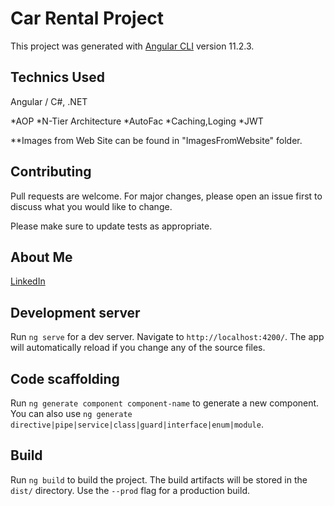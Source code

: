 # Car Rental Project

This project was generated with [Angular CLI](https://github.com/angular/angular-cli) version 11.2.3.


## Technics Used


Angular / C#, .NET

*AOP
*N-Tier Architecture
*AutoFac
*Caching,Loging
*JWT

**Images from Web Site can be found in "ImagesFromWebsite" folder.


## Contributing
Pull requests are welcome. For major changes, please open an issue first to discuss what you would like to change.

Please make sure to update tests as appropriate.

## About Me


[LinkedIn](https://www.linkedin.com/in/hazar-durmazoglu/)

## Development server

Run `ng serve` for a dev server. Navigate to `http://localhost:4200/`. The app will automatically reload if you change any of the source files.

## Code scaffolding

Run `ng generate component component-name` to generate a new component. You can also use `ng generate directive|pipe|service|class|guard|interface|enum|module`.

## Build

Run `ng build` to build the project. The build artifacts will be stored in the `dist/` directory. Use the `--prod` flag for a production build.


